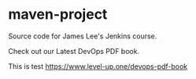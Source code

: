 # maven-project
Source code for James Lee's Jenkins course.

Check out our Latest DevOps PDF book.

This is test
https://www.level-up.one/devops-pdf-book
